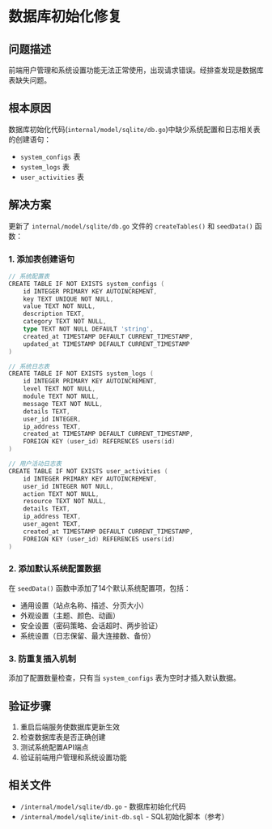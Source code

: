 # 数据库初始化修复

## 问题描述
前端用户管理和系统设置功能无法正常使用，出现请求错误。经排查发现是数据库表缺失问题。

## 根本原因
数据库初始化代码(`internal/model/sqlite/db.go`)中缺少系统配置和日志相关表的创建语句：
- `system_configs` 表
- `system_logs` 表  
- `user_activities` 表

## 解决方案
更新了 `internal/model/sqlite/db.go` 文件的 `createTables()` 和 `seedData()` 函数：

### 1. 添加表创建语句
```go
// 系统配置表
CREATE TABLE IF NOT EXISTS system_configs (
    id INTEGER PRIMARY KEY AUTOINCREMENT,
    key TEXT UNIQUE NOT NULL,
    value TEXT NOT NULL,
    description TEXT,
    category TEXT NOT NULL,
    type TEXT NOT NULL DEFAULT 'string',
    created_at TIMESTAMP DEFAULT CURRENT_TIMESTAMP,
    updated_at TIMESTAMP DEFAULT CURRENT_TIMESTAMP
)

// 系统日志表
CREATE TABLE IF NOT EXISTS system_logs (
    id INTEGER PRIMARY KEY AUTOINCREMENT,
    level TEXT NOT NULL,
    module TEXT NOT NULL,
    message TEXT NOT NULL,
    details TEXT,
    user_id INTEGER,
    ip_address TEXT,
    created_at TIMESTAMP DEFAULT CURRENT_TIMESTAMP,
    FOREIGN KEY (user_id) REFERENCES users(id)
)

// 用户活动日志表
CREATE TABLE IF NOT EXISTS user_activities (
    id INTEGER PRIMARY KEY AUTOINCREMENT,
    user_id INTEGER NOT NULL,
    action TEXT NOT NULL,
    resource TEXT NOT NULL,
    details TEXT,
    ip_address TEXT,
    user_agent TEXT,
    created_at TIMESTAMP DEFAULT CURRENT_TIMESTAMP,
    FOREIGN KEY (user_id) REFERENCES users(id)
)
```

### 2. 添加默认系统配置数据
在 `seedData()` 函数中添加了14个默认系统配置项，包括：
- 通用设置（站点名称、描述、分页大小）
- 外观设置（主题、颜色、动画）
- 安全设置（密码策略、会话超时、两步验证）
- 系统设置（日志保留、最大连接数、备份）

### 3. 防重复插入机制
添加了配置数量检查，只有当 `system_configs` 表为空时才插入默认数据。

## 验证步骤
1. 重启后端服务使数据库更新生效
2. 检查数据库表是否正确创建
3. 测试系统配置API端点
4. 验证前端用户管理和系统设置功能

## 相关文件
- `/internal/model/sqlite/db.go` - 数据库初始化代码
- `/internal/model/sqlite/init-db.sql` - SQL初始化脚本（参考）